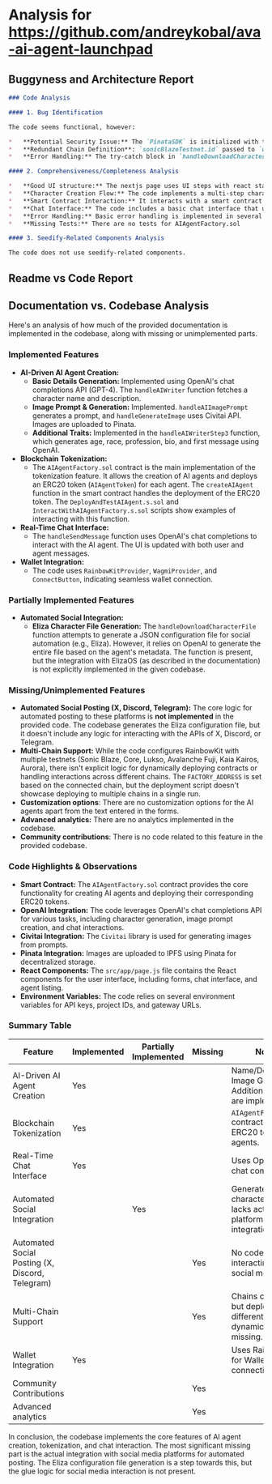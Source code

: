 
# Analysis for https://github.com/andreykobal/ava-ai-agent-launchpad

## Buggyness and Architecture Report
```markdown
### Code Analysis

#### 1. Bug Identification

The code seems functional, however:

*   **Potential Security Issue:** The `PinataSDK` is initialized with the `pinataJwt` and `pinataGatewayToken` directly from environment variables. Exposing these variables client-side is a security risk.
*   **Redundant Chain Definition**: `sonicBlazeTestnet.id` passed to `waitForTransactionReceipt` is hardcoded, which can create an error if the connected `chain.id` from `useAccount()` does not match the hardcoded value.
*   **Error Handling:** The try-catch block in `handleDownloadCharacterFile` catches parsing errors but doesn't provide feedback to the user regarding the success or failure of file download.

#### 2. Comprehensiveness/Completeness Analysis

*   **Good UI structure:** The nextjs page uses UI steps with react states.
*   **Character Creation Flow:** The code implements a multi-step character creation process, integrating with OpenAI, Civitai, and Pinata for AI writing, image generation, and asset storage.
*   **Smart Contract Interaction:** It interacts with a smart contract to create and retrieve AI agent data, using `useWriteContract` and `useReadContract` hooks from Wagmi.
*   **Chat Interface:** The code includes a basic chat interface that uses OpenAI for generating responses.
*   **Error Handling:** Basic error handling is implemented in several functions, but could be improved.
*   **Missing Tests:** There are no tests for AIAgentFactory.sol

#### 3. Seedify-Related Components Analysis

The code does not use seedify-related components.
```

## Readme vs Code Report
## Documentation vs. Codebase Analysis

Here's an analysis of how much of the provided documentation is implemented in the codebase, along with missing or unimplemented parts.

### Implemented Features

*   **AI-Driven AI Agent Creation:**
    *   **Basic Details Generation:** Implemented using OpenAI's chat completions API (GPT-4). The `handleAIWriter` function fetches a character name and description.
    *   **Image Prompt & Generation:** Implemented. `handleAIImagePrompt` generates a prompt, and `handleGenerateImage` uses Civitai API. Images are uploaded to Pinata.
    *   **Additional Traits:** Implemented in the `handleAIWriterStep3` function, which generates age, race, profession, bio, and first message using OpenAI.
*   **Blockchain Tokenization:**
    *   The `AIAgentFactory.sol` contract is the main implementation of the tokenization feature. It allows the creation of AI agents and deploys an ERC20 token (`AIAgentToken`) for each agent. The `createAIAgent` function in the smart contract handles the deployment of the ERC20 token. The `DeployAndTestAIAgent.s.sol` and `InteractWithAIAgentFactory.s.sol` scripts show examples of interacting with this function.
*   **Real-Time Chat Interface:**
    *   The `handleSendMessage` function uses OpenAI's chat completions to interact with the AI agent.  The UI is updated with both user and agent messages.
*    **Wallet Integration:**
     *   The code uses `RainbowKitProvider`, `WagmiProvider`, and `ConnectButton`, indicating seamless wallet connection.

### Partially Implemented Features

*   **Automated Social Integration:**
    *   **Eliza Character File Generation:** The `handleDownloadCharacterFile` function attempts to generate a JSON configuration file for social automation (e.g., Eliza). However, it relies on OpenAI to generate the entire file based on the agent's metadata. The function is present, but the integration with ElizaOS (as described in the documentation) is not explicitly implemented in the given codebase.

### Missing/Unimplemented Features

*   **Automated Social Posting (X, Discord, Telegram):** The core logic for automated posting to these platforms is **not implemented** in the provided code. The codebase generates the Eliza configuration file, but it doesn't include any logic for interacting with the APIs of X, Discord, or Telegram.
*   **Multi-Chain Support:** While the code configures RainbowKit with multiple testnets (Sonic Blaze, Core, Lukso, Avalanche Fuji, Kaia Kairos, Aurora), there isn't explicit logic for dynamically deploying contracts or handling interactions across different chains. The `FACTORY_ADDRESS` is set based on the connected chain, but the deployment script doesn't showcase deploying to multiple chains in a single run.
*   **Customization options**: There are no customization options for the AI agents apart from the text entered in the forms.
*   **Advanced analytics:** There are no analytics implemented in the codebase.
*   **Community contributions**: There is no code related to this feature in the provided codebase.

### Code Highlights & Observations

*   **Smart Contract:** The `AIAgentFactory.sol` contract provides the core functionality for creating AI agents and deploying their corresponding ERC20 tokens.
*   **OpenAI Integration:** The code leverages OpenAI's chat completions API for various tasks, including character generation, image prompt creation, and chat interactions.
*   **Civitai Integration:** The `Civitai` library is used for generating images from prompts.
*   **Pinata Integration:** Images are uploaded to IPFS using Pinata for decentralized storage.
*   **React Components:** The `src/app/page.js` file contains the React components for the user interface, including forms, chat interface, and agent listing.
*   **Environment Variables:** The code relies on several environment variables for API keys, project IDs, and gateway URLs.

### Summary Table

| Feature                                   | Implemented | Partially Implemented | Missing | Notes                                                                                                                                                                                 |
| ----------------------------------------- | ----------- | ----------------------- | ------- | ------------------------------------------------------------------------------------------------------------------------------------------------------------------------------------- |
| AI-Driven AI Agent Creation                | Yes         |                         |         | Name/Description, Image Generation, Additional Traits are implemented.                                                                                                                 |
| Blockchain Tokenization                     | Yes         |                         |         | `AIAgentFactory` contract creates ERC20 tokens for agents.                                                                                                                              |
| Real-Time Chat Interface                   | Yes         |                         |         | Uses OpenAI's chat completions.                                                                                                                                                       |
| Automated Social Integration              |             | Yes                     |         | Generates a character file, but lacks actual social platform integration.                                                                                                              |
| Automated Social Posting (X, Discord, Telegram) |             |                         | Yes     | No code for interacting with social media APIs.                                                                                                                                    |
| Multi-Chain Support                       |             |                         | Yes     | Chains configured but deployment to different chains dynamically is missing.                                                                                                                  |
| Wallet Integration                       | Yes         |                         |         | Uses RainbowKit for Wallet connection.                                                                                                                                    |
| Community Contributions                      |             |                         | Yes     |                                                                                                                                                                                       |
| Advanced analytics                      |             |                         | Yes     |                                                                                                                                                                                       |

In conclusion, the codebase implements the core features of AI agent creation, tokenization, and chat interaction. The most significant missing part is the actual integration with social media platforms for automated posting. The Eliza configuration file generation is a step towards this, but the glue logic for social media interaction is not present.

